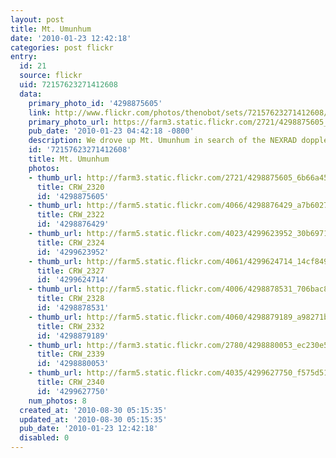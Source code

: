 ```yaml
---
layout: post
title: Mt. Umunhum
date: '2010-01-23 12:42:18'
categories: post flickr
entry:
  id: 21
  source: flickr
  uid: 72157623271412608
  data:
    primary_photo_id: '4298875605'
    link: http://www.flickr.com/photos/thenobot/sets/72157623271412608/
    primary_photo_url: https://farm3.static.flickr.com/2721/4298875605_6b66a456f7_m.jpg
    pub_date: '2010-01-23 04:42:18 -0800'
    description: We drove up Mt. Umunhum in search of the NEXRAD doppler radar station.
    id: '72157623271412608'
    title: Mt. Umunhum
    photos:
    - thumb_url: http://farm3.static.flickr.com/2721/4298875605_6b66a456f7_s.jpg
      title: CRW_2320
      id: '4298875605'
    - thumb_url: http://farm5.static.flickr.com/4066/4298876429_a7b6027844_s.jpg
      title: CRW_2322
      id: '4298876429'
    - thumb_url: http://farm5.static.flickr.com/4023/4299623952_30b6971d34_s.jpg
      title: CRW_2324
      id: '4299623952'
    - thumb_url: http://farm5.static.flickr.com/4061/4299624714_14cf849145_s.jpg
      title: CRW_2327
      id: '4299624714'
    - thumb_url: http://farm5.static.flickr.com/4006/4298878531_706bac8d27_s.jpg
      title: CRW_2328
      id: '4298878531'
    - thumb_url: http://farm5.static.flickr.com/4060/4298879189_a98271bbd6_s.jpg
      title: CRW_2332
      id: '4298879189'
    - thumb_url: http://farm3.static.flickr.com/2780/4298880053_ec230e5fd2_s.jpg
      title: CRW_2339
      id: '4298880053'
    - thumb_url: http://farm5.static.flickr.com/4035/4299627750_f575d5185e_s.jpg
      title: CRW_2340
      id: '4299627750'
    num_photos: 8
  created_at: '2010-08-30 05:15:35'
  updated_at: '2010-08-30 05:15:35'
  pub_date: '2010-01-23 12:42:18'
  disabled: 0
---
```

